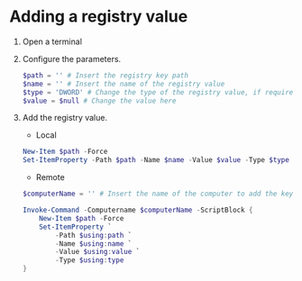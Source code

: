# Adding a registry value

1. Open a terminal
1. Configure the parameters.

    ````powershell
    $path = '' # Insert the registry key path
    $name = '' # Insert the name of the registry value
    $type = 'DWORD' # Change the type of the registry value, if required
    $value = $null # Change the value here
    ````

1. Add the registry value.

    * Local

    ````powershell
    New-Item $path -Force
    Set-ItemProperty -Path $path -Name $name -Value $value -Type $type
    ````

    * Remote

    ````powershell
    $computerName = '' # Insert the name of the computer to add the key to

    Invoke-Command -Computername $computerName -ScriptBlock {
        New-Item $path -Force
        Set-ItemProperty `
            -Path $using:path `
            -Name $using:name `
            -Value $using:value `
            -Type $using:type
    }
    ````
